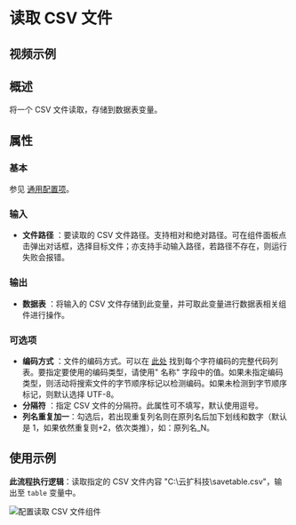 # 读取 CSV 文件

## 视频示例

## 概述

将一个 CSV 文件读取，存储到数据表变量。

## 属性

### 基本

参见 [通用配置项](../../Appendix/CommonConfigurationItems.md)。

### 输入

- **文件路径** ：要读取的 CSV 文件路径。支持相对和绝对路径。可在组件面板点击弹出对话框，选择目标文件；亦支持手动输入路径，若路径不存在，则运行失败会报错。

### 输出

- **数据表** ：将输入的 CSV 文件存储到此变量，并可取此变量进行数据表相关组件进行操作。

### 可选项

- **编码方式** ：文件的编码方式。可以在 [此处](../../Appendix/Encoding.md) 找到每个字符编码的完整代码列表。要指定要使用的编码类型，请使用&quot; 名称&quot; 字段中的值。如果未指定编码类型，则活动将搜索文件的字节顺序标记以检测编码。如果未检测到字节顺序标记，则默认选择 UTF-8。
- **分隔符** ：指定 CSV 文件的分隔符。此属性可不填写，默认使用逗号。
- **列名重复加一**：勾选后，若出现重复列名则在原列名后加下划线和数字（默认是 1，如果依然重复则+2，依次类推），如：原列名_N。

## 使用示例

**此流程执行逻辑**：读取指定的 CSV 文件内容 "C:\云扩科技\savetable.csv"，输出至 `table` 变量中。

![配置读取 CSV 文件组件](https://docimages.blob.core.chinacloudapi.cn/images/Activities/ReadCSV20201229.png)

